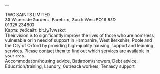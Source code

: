 
--

TWO SAINTS LIMITED  
35 Waterside Gardens, Fareham, South West PO16 8SD  
01329 234600  
Карта: Уебсайт: bit.ly/1vwskdt  
Their vision is to significantly improve the lives of those who are homeless, vulnerable or in need of support in Hampshire, West Berkshire, Poole and the City of Oxford by providing high-quality housing, support and learning services. Please contact them to find out which services are available in your area.  
Accommodation/housing advice, Bathroom/showers, Debt advice, Education/training, Laundry, Outreach workers, Tenancy support  
  

